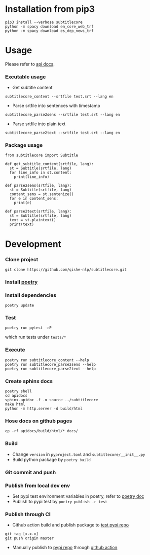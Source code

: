 # Installation from pip3

```shell
pip3 install --verbose subtitlecore
python -m spacy download en_core_web_trf
python -m spacy download es_dep_news_trf
```

# Usage

Please refer to [api docs](https://qishe-nlp.github.io/subtitlecore/).

### Excutable usage

* Get subtitle content

```shell
subtitlecore_content --srtfile test.srt --lang en
``` 

* Parse srtfile into sentences with timestamp

```shell
subtitlecore_parse2sens --srtfile test.srt --lang en
```

* Parse srtfile into plain text
```shell
subtitlecore_parse2text --srtfile test.srt --lang en
```

### Package usage
```
from subtitlecore import Subtitle

def get_subtitle_content(srtfile, lang):
  st = Subtitle(srtfile, lang)
  for line_info in st.content:
    print(line_info)

def parse2sens(srtfile, lang):
  st = Subtitle(srtfile, lang)
  content_sens = st.sentenize()
  for e in content_sens:
    print(e)

def parse2text(srtfile, lang):
  st = Subtitle(srtfile, lang)
  text = st.plaintext()
  print(text)
```

# Development

### Clone project
```
git clone https://github.com/qishe-nlp/subtitlecore.git
```

### Install [poetry](https://python-poetry.org/docs/)

### Install dependencies
```
poetry update
```

### Test
```
poetry run pytest -rP
```
which run tests under `tests/*`

### Execute
```
poetry run subtitlecore_content --help
poetry run subtitlecore_parse2sens --help
poetry run subtitlecore_parse2text --help
```

### Create sphinx docs
```
poetry shell
cd apidocs
sphinx-apidoc -f -o source ../subtitlecore
make html
python -m http.server -d build/html
```

### Hose docs on github pages
```
cp -rf apidocs/build/html/* docs/
```

### Build
* Change `version` in `pyproject.toml` and `subtitlecore/__init__.py`
* Build python package by `poetry build`

### Git commit and push

### Publish from local dev env
* Set pypi test environment variables in poetry, refer to [poetry doc](https://python-poetry.org/docs/repositories/)
* Publish to pypi test by `poetry publish -r test`

### Publish through CI 

* Github action build and publish package to [test pypi repo](https://test.pypi.org/)

```
git tag [x.x.x]
git push origin master
```

* Manually publish to [pypi repo](https://pypi.org/) through [github action](https://github.com/qishe-nlp/subtitlecore/actions/workflows/pypi.yml)

